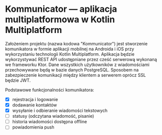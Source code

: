 # Kommunicator — aplikacja multiplatformowa w Kotlin Multiplatform

Założeniem projektu (nazwa kodowa "Kommunicator") jest stworzenie komunikatora w formie aplikacji
mobilnej na Androida i iOS przy wykorzystaniu technologii Kotlin Multiplatform. Aplikacja będzie
wykorzystywać REST API udostępniane przez cześć serwerową wykonaną we frameworku Ktor.
Dane wszystkich użytkowników z wiadomościami przechowywane będą w bazie danych PostgreSQL.
Sposobem na zabezpieczenie komunikacji między klientem a serwerem oprócz SSL będzie JWT.

Podstawowe funkcjonalności komunikatora:

- [x] rejestracja i logowanie
- [x] dodawanie kontaktów
- [x] wysyłanie i odbieranie wiadomości tekstowych
- [ ] statusy (odczytana wiadomość, pisanie)
- [ ] historia wiadomości dostępna offline
- [ ] powiadomienia push 
